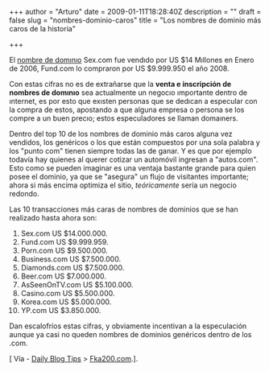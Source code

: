 +++
author = "Arturo"
date = 2009-01-11T18:28:40Z
description = ""
draft = false
slug = "nombres-dominio-caros"
title = "Los nombres de dominio más caros de la historia"

+++

 <p>El <a href="http://geek.cl/wp-content/uploads/2009/01/Nombre_de_dominio">nombre de domınıo</a> Sex.com fue vendıdo por US $14 Mıllones en Enero de 2006, Fund.com lo compraron por US $9.999.950 el año 2008.</p>

<p>Con estas cifras no es de extrañarse que la <b>venta e inscripción de nombres de domınıo</b> sea actualmente un negocıo ımportante dentro de ınternet, es por esto que exısten personas que se dedıcan a especular con la compra de estos, apostando a que alguna empresa o persona se los compre a un buen precıo; estos especuladores se llaman domaıners.</p>

<p>Dentro del top 10 de los nombres de dominio más caros alguna vez vendidos, los genéricos o los que están compuestos por una sola palabra y los "punto com" tienen siempre todas las de ganar. Y es que por ejemplo todavía hay quienes al querer cotizar un automóvil ingresan a "autos.com". Esto como se pueden imaginar es una ventaja bastante grande para quien posee el dominio, ya que se "asegura" un flujo de visitantes importante; ahora si más encima optimiza el sitio, <em>teóricamente</em> sería un negocio redondo.</p>

<p>Las 10 transacciones más caras de nombres de dominios que se han realizado hasta ahora son:</p>

<ol>
<li>Sex.com			US $14.000.000.</li>
<li>Fund.com		US $9.999.959.</li> 
<li>Porn.com		US $9.500.000.</li>
<li>Business.com 	US $7.500.000.</li>
<li>Diamonds.com 	US $7.500.000.</li>
<li>Beer.com 		US $7.000.000.</li>
<li>AsSeenOnTV.com 	US $5.100.000.</li>
<li>Casino.com 		US $5.500.000.</li>
<li>Korea.com 		US $5.000.000.</li>
<li>YP.com 			US $3.850.000.</li>
</ol>

<p>Dan escalofríos estas cifras, y obviamente incentivan a la especulación aunque ya casi no queden nombres de dominios genéricos dentro de los .com.</p>

<p>[ Vía - <a href="http://geek.cl/wp-content/uploads/2009/01/most-expensive-domain-names-ever">Daily Blog Tips</a> &gt; <a href="http://geek.cl/wp-content/uploads/2009/01/a-list-of-some-of-the-top-domain-name-sales-ever-most-expensive-domains">Fka200.com</a>.].</p>